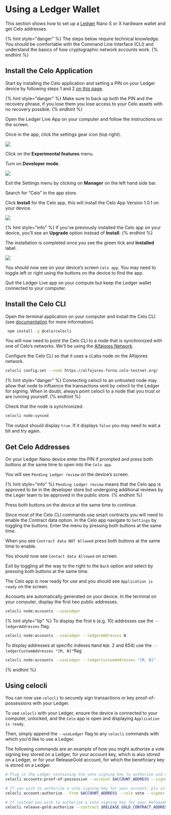 # Using a Ledger Wallet

This section shows how to set up a [Ledger](https://www.ledger.com/) Nano S or X hardware wallet and get Celo addresses.

{% hint style="danger" %}
The steps below require technical knowledge. You should be comfortable with the Command Line Interface (CLI) and understand the basics of how cryptographic network accounts work.
{% endhint %}

## Install the Celo Application

Start by installing the Celo application and setting a PIN on your Ledger device by following steps 1 and 2 [on this page](https://www.ledger.com/start/).

{% hint style="danger" %}
Make sure to back up both the PIN and the recovery phrase, if you lose them you lose access to your Celo assets with no recovery possible.
{% endhint %}

Open the Ledger Live App on your computer and follow the instructions on the screen.

Once in the app, click the settings gear icon (top right).

![](https://storage.googleapis.com/celo-website/docs/ledger-settings.png)

Click on the **Experimental features** menu.

Turn on **Developer mode.**

![](https://storage.googleapis.com/celo-website/docs/ledger-settings-dev-mode.png)

Exit the Settings menu by clicking on **Manager** on the left hand side bar.

Search for “Celo” in the app store.

Click **Install** for the Celo app, this will install the Celo App Version 1.0.1 on your device.

![](https://storage.googleapis.com/celo-website/docs/ledger-celo-app-install.png)

{% hint style="info" %}
 If you’ve previously installed the Celo app on your device, you’ll see an **Upgrade** option instead of **Install.**
 {% endhint %}

 The installation is completed once you see the green tick and **Installed** label.

![](https://storage.googleapis.com/celo-website/docs/ledger-celo-app-installed.png)

 You should now see on your device’s screen `Celo app`. You may need to toggle left or right using the buttons on the device to find the app.

 Quit the Ledger Live app on your compute but keep the Ledger wallet connected to your computer.

 ## Install the Celo CLI

 Open the terminal application on your computer and install the Celo CLI (see [documentation](https://docs.celo.org/command-line-interface/introduction) for more information).

```bash
 npm install -g @celo/celocli
```

 You will now need to point the Celo CLI to a node that is synchronized with one of Celo’s networks. We’ll be using the [Alfajores Network](alfajores-testnet.md).

Configure the Celo CLI so that it uses a cLabs node on the Alfajores network.

```bash
celocli config:set --node https://alfajores-forno.celo-testnet.org/
```

{% hint style="danger" %} Connecting celocli to an untrusted node may allow that node to influence the transactions sent by celocli to the Ledger for signing. When in doubt, always point celocli to a node that you trust or are running yourself. {% endhint %}

Check that the node is synchronized.

```bash
celocli node:synced
```

The output should display `true`. If it displays `false` you may need to wait a bit and try again.

## Get Celo Addresses

On your Ledger Nano device enter the PIN if prompted and press both buttons at the same time to open into the `Celo app`.

You will see `Pending Ledger review` on the device’s screen.

{% hint style="info" %}
`Pending Ledger review` means that the Celo app is approved to be in the developer store but undergoing additional reviews by the Leger team to be approved in the public store.
 {% endhint %}

Press both buttons on the device at the same time to continue.

Since most of the Celo CLI commands use smart contracts you will need to enable the Contract data option. In the Celo app navigate to `Settings` by toggling the buttons. Enter the menu by pressing both buttons at the same time.

When you see `Contract data NOT Allowed` press both buttons at the same time to enable.

You should now see `Contact data Allowed` on screen.

Exit by toggling all the way to the right to the `Back` option and select by pressing both buttons at the same time.

The Celo app is now ready for use and you should see `Application is ready` on the screen.

Accounts are automatically generated on your device. In the terminal on your computer, display the first two public addresses.

```bash
celocli node:accounts --useLedger
```

{% hint style="tip" %}
To display the first `N` (e.g. 10) addresses use the `--ledgerAddresses` flag.
```bash
celocli node:accounts --useLedger --ledgerAddresses N
```

To display addresses at specific indexes `M`and `N`(e. 2 and 654) use the `--ledgerCustomAddresses "[M, N]"`flag
```bash
celocli node:accounts --useLedger --ledgerCustomAddresses "[M, N]"
```
 {% endhint %}

## Using celocli

You can now use `celocli` to securely sign transactions or key proof-of-possessions with your Ledger.

To use `celocli` with your Ledger, ensure the device is connected to your computer, unlocked, and the `Celo` app is open and displaying `Application is ready`.

Then, simply append the `--useLedger` flag to any `celocli` commands with which you'd like to use a Ledger.

The following commands are an example of how you might authorize a vote signing key stored on a Ledger, for your account key, which is also stored on a Ledger, or for your ReleaseGold account, for which the beneficiary key is stored on a Ledger.


```bash
# Plug in the Ledger containing the vote signing key to authorize and run the following command to securely generate the proof-of-possession.
celocli accounts:proof-of-possession --account $ACCOUNT_ADDRESS --signer $VOTE_SINGER_ADDRESS --useLedger

# If you wish to authorize a vote signing key for your account, plu in the Ledger containing the account key and run the following command to authorize the vote signing key.
celocli account:authorize --from $ACCOUNT_ADDRESS --role vote --signer $VOTE_SINGER_ADDRESS --signature $PROOF_OF_POSSESSION --useLedger

# If instead you wish to authorize a vote signing key for your ReleaseGold account, plug in the Ledger containing the beneficiary key for the ReleaseGold contract and run the following command.
celocli release-gold:authorize --contract $RELEASE_GOLD_CONTRACT_ADDRESS --role vote --signer $VOTE_SINGER_ADDRESS --signature $PROOF_OF_POSSESSION --useLedger
```
